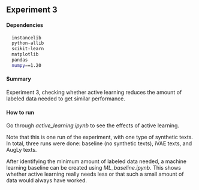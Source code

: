 ## Experiment 3

#### Dependencies
```sh
  instancelib
  python-allib
  scikit-learn
  matplotlib
  pandas
  numpy==1.20
```

#### Summary
Experiment 3, checking whether active learning reduces the amount of labeled data needed to get similar performance.

#### How to run

Go through *active_learning.ipynb* to see the effects of active learning.

Note that this is one run of the experiment, with one type of synthetic texts. In total, three runs were done: baseline (no synthetic texts), iVAE texts, and AugLy texts.

After identifying the minimum amount of labeled data needed, a machine learning baseline can be created using *ML_baseline.ipynb*. This shows whether active learning really needs less or that such a small amount of data would always have worked.
